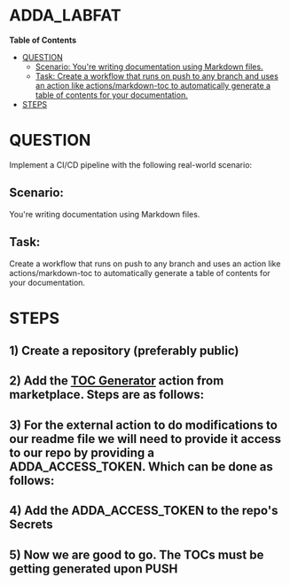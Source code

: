 # ADDA_LABFAT

<!-- START doctoc generated TOC please keep comment here to allow auto update -->
<!-- DON'T EDIT THIS SECTION, INSTEAD RE-RUN doctoc TO UPDATE -->
**Table of Contents**

- [QUESTION](#question)
  - [Scenario: You're writing documentation using Markdown files.](#scenario-youre-writing-documentation-using-markdown-files)
  - [Task: Create a workflow that runs on push to any branch and uses an action like actions/markdown-toc to automatically generate a table of contents for your documentation.](#task-create-a-workflow-that-runs-on-push-to-any-branch-and-uses-an-action-like-actionsmarkdown-toc-to-automatically-generate-a-table-of-contents-for-your-documentation)
- [STEPS](#steps)

<!-- END doctoc generated TOC please keep comment here to allow auto update -->

# QUESTION

Implement a CI/CD pipeline with the following real-world scenario:

## Scenario: 

You're writing documentation using Markdown files.

## Task: 

Create a workflow that runs on push to any branch and uses an action like actions/markdown-toc to automatically generate a table of contents for your documentation.

# STEPS

## 1) Create a repository (preferably public)
## 2) Add the [TOC Generator](https://github.com/marketplace/actions/toc-generator) action from marketplace. Steps are as follows:
## 3) For the external action to do modifications to our readme file we will need to provide it access to our repo by providing a ADDA_ACCESS_TOKEN. Which can be done as follows:
## 4) Add the ADDA_ACCESS_TOKEN to the repo's Secrets
## 5) Now we are good to go. The TOCs must be getting generated upon PUSH
